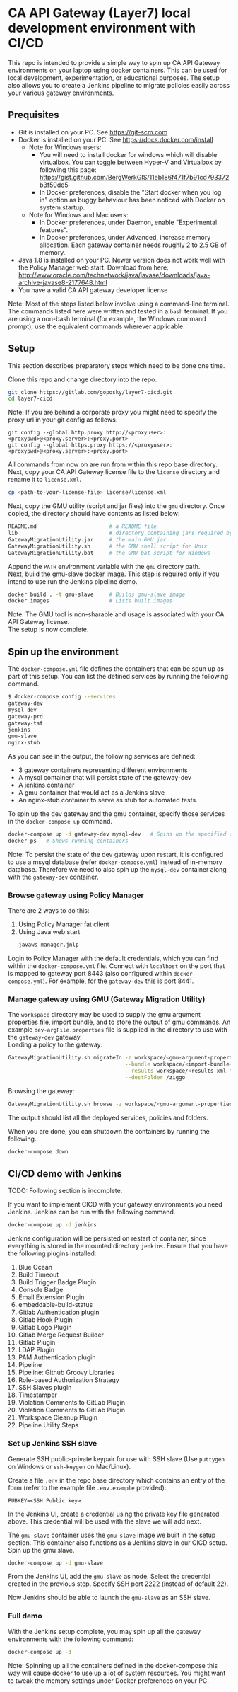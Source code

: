 # CA API Gateway (Layer7) local development environment with CI/CD

This repo is intended to provide a simple way to spin up CA API Gateway environments on your laptop using docker containers. This can be used for local development, experimentation, or educational purposes. The setup also allows you to create a Jenkins pipeline to migrate policies easily across your various gateway environments.

## Prequisites
- Git is installed on your PC. See https://git-scm.com
- Docker is installed on your PC. See https://docs.docker.com/install
  - Note for Windows users:
    - You will need to install docker for windows which will disable virtualbox. You can toggle between Hyper-V and Virtualbox by following this page: https://gist.github.com/BergWerkGIS/11eb186f471f7b91cd793372b3f50de5
    - In Docker preferences, disable the "Start docker when you log in" option as buggy behaviour has been noticed with Docker on system startup.
  - Note for Windows and Mac users:
    - In Docker preferences, under Daemon, enable "Experimental features".
    - In Docker preferences, under Advanced, increase memory allocation. Each gateway container needs roughly 2 to 2.5 GB of memory.
- Java 1.8 is installed on your PC. Newer version does not work well with the Policy Manager web start.
  Download from here: http://www.oracle.com/technetwork/java/javase/downloads/java-archive-javase8-2177648.html
- You have a valid CA API gateway developer license

Note: Most of the steps listed below involve using a command-line terminal. The commands listed here were written and tested in a `bash` terminal. If you are using a non-bash terminal (for example, the Windows command prompt), use the equivalent commands wherever applicable.

## Setup
This section describes preparatory steps which need to be done one time.

Clone this repo and change directory into the repo. 
```bash
git clone https://gitlab.com/goposky/layer7-cicd.git
cd layer7-cicd
```
Note: If you are behind a corporate proxy you might need to specify the proxy url in your git config as follows.
```
git config --global http.proxy http://<proxyuser>:<proxypwd>@<proxy.server>:<proxy.port>
git config --global https.proxy https://<proxyuser>:<proxypwd>@<proxy.server>:<proxy.port>
```

All commands from now on are run from within this repo base directory.\
Next, copy your CA API Gateway license file to the `license` directory and rename it to `license.xml`.
```bash
cp <path-to-your-license-file> license/license.xml
```
Next, copy the GMU utility (script and jar files) into the `gmu` directory. Once copied, the directory should have contents as listed below:
```bash
README.md                       # a README file
lib                             # directory containing jars required by GMU
GatewayMigrationUtility.jar     # the main GMU jar
GatewayMigrationUtility.sh      # the GMU shell script for Unix
GatewayMigrationUtility.bat     # the GMU bat script for Windows
```
Append the `PATH` environment variable with the `gmu` directory path.\
Next, build the gmu-slave docker image. This step is required only if you intend to use run the Jenkins pipeline demo.
```bash
docker build . -t gmu-slave     # Builds gmu-slave image
docker images                   # Lists built images
```
Note: The GMU tool is non-sharable and usage is associated with your CA API Gateway license.\
The setup is now complete. 
## Spin up the environment
The `docker-compose.yml` file defines the containers that can be spun up as part of this setup. You can list the defined services by running the following command.
```bash
$ docker-compose config --services
gateway-dev
mysql-dev
gateway-prd
gateway-tst
jenkins
gmu-slave
nginx-stub
```
As you can see in the output, the following services are defined:
- 3 gateway containers representing different environments
- A mysql container that will persist state of the gateway-dev
- A jenkins container
- A gmu container that would act as a Jenkins slave
- An nginx-stub container to serve as stub for automated tests.

To spin up the dev gateway and the gmu container, specify those services in the `docker-compose up` command.
```bash
docker-compose up -d gateway-dev mysql-dev   # Spins up the specified containers
docker ps   # Shows running containers
```
Note: To persist the state of the dev gateway upon restart, it is configured to use a msyql database (refer `docker-compose.yml`) instead of in-memory database. Therefore we need to also spin up the `mysql-dev` container along with the `gateway-dev` container.
### Browse gateway using Policy Manager
There are 2 ways to do this:
1. Using Policy Manager fat client
2. Using Java web start
   ```bash
   javaws manager.jnlp
   ```
Login to Policy Manager with the default credentials, which you can find within the `docker-compose.yml` file. Connect with `localhost` on the port that is mapped to gateway port 8443 (also configured within `docker-compose.yml`). For example, for the `gateway-dev` this is port 8441.

### Manage gateway using GMU (Gateway Migration Utility)
The `workspace` directory may be used to supply the gmu argument properties file, import bundle, and to store the output of gmu commands. An example `dev-argFile.properties` file is supplied in the directory to use with the `gateway-dev` gateway.\
Loading a policy to the gateway:
```bash
GatewayMigrationUtility.sh migrateIn -z workspace/<gmu-argument-properties-filename> \
                                     --bundle workspace/<import-bundle-xml-filename> \
                                     --results workspace/<results-xml-filename> \
                                     --destFolder /ziggo
```
Browsing the gateway:
```bash
GatewayMigrationUtility.sh browse -z workspace/<gmu-argument-properties-filename> -r -showIds
```
The output should list all the deployed services, policies and folders.

When you are done, you can shutdown the containers by running the following.
```bash
docker-compose down
```

## CI/CD demo with Jenkins
TODO: Following section is incomplete.

If you want to implement CICD with your gateway environments you need Jenkins. Jenkins can be run with the following command. 
```bash
docker-compose up -d jenkins
```
Jenkins configuration will be persisted on restart of container, since everything is stored in the mounted directory `jenkins`. Ensure that you have the following plugins installed:
1. Blue Ocean 
2. Build Timeout 
3. Build Trigger Badge Plugin 
4. Console Badge 
5. Email Extension Plugin 
6. embeddable-build-status 
7. Gitlab Authentication plugin 
8. Gitlab Hook Plugin 
9. Gitlab Logo Plugin 
10. Gitlab Merge Request Builder 
11. Gitlab Plugin 
12. LDAP Plugin 
13. PAM Authentication plugin 
14. Pipeline 
15. Pipeline: Github Groovy Libraries 
16. Role-based Authorization Strategy 
17. SSH Slaves plugin 
18. Timestamper 
19. Violation Comments to GitLab Plugin 
20. Violation Comments to GitLab Plugin 
21. Workspace Cleanup Plugin
22. Pipeline Utility Steps

### Set up Jenkins SSH slave
Generate SSH public-private keypair for use with SSH slave (Use `puttygen` on Windows or `ssh-keygen` on Mac/Linux).

Create a file `.env` in the repo base directory which contains an entry of the form (refer to the example file `.env.example` provided):
```
PUBKEY=<SSH Public key>
```
In the Jenkins UI, create a credential using the private key file generated above. This credential will be used with the slave we will add next.

The `gmu-slave` container uses the `gmu-slave` image we built in the setup section. This container also functions as a Jenkins slave in our CICD setup. Spin up the gmu slave.
```bash
docker-compose up -d gmu-slave
```
From the Jenkins UI, add the `gmu-slave` as node. Select the credential created in the previous step. Specify SSH port 2222 (instead of default 22).

Now Jenkins should be able to launch the `gmu-slave` as an SSH slave.

### Full demo
With the Jenkins setup complete, you may spin up all the gateway environments with the following command:
```bash
docker-compose up -d
```
Note: Spinning up all the containers defined in the docker-compose this way will cause docker to use up a lot of system resources. You might want to tweak the memory settings under Docker preferences on your PC.
